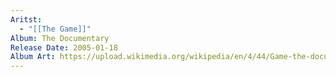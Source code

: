 ```yaml
---
Aritst:
  - "[[The Game]]"
Album: The Documentary
Release Date: 2005-01-18
Album Art: https://upload.wikimedia.org/wikipedia/en/4/44/Game-the-documentary.jpg
---
```

